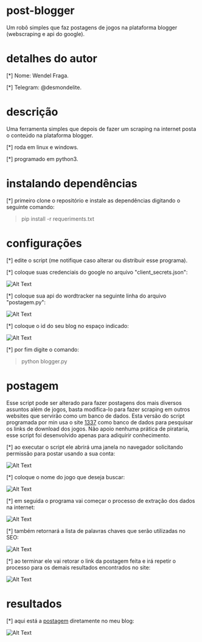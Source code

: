 # post-blogger

Um robô simples que faz postagens de jogos na plataforma blogger (webscraping e api do google).

# detalhes do autor 

[*] Nome: Wendel Fraga.

[*] Telegram: @desmondelite.


# descrição
Uma ferramenta simples que depois de fazer um scraping na internet posta o conteúdo na plataforma blogger.

[*] roda em linux e windows. 

[*] programado em python3.

# instalando dependências 

[*] primeiro clone o repositório e instale as dependências digitando o seguinte comando:

> pip install -r requeriments.txt


# configurações

[*] edite o script (me notifique caso alterar ou distribuir esse programa).

[*] coloque suas credenciais do google no arquivo "client_secrets.json":

![Alt Text](https://github.com/wendelfraga/post-blogger/blob/master/tutorial/googlecreds.PNG)


[*] coloque sua api do wordtracker na seguinte linha do arquivo "postagem.py":

![Alt Text](https://github.com/wendelfraga/post-blogger/blob/master/tutorial/wordtracker.PNG)

[*] coloque o id do seu blog no espaço indicado: 

![Alt Text](https://github.com/wendelfraga/post-blogger/blob/master/tutorial/idblogger.PNG)

[*] por fim digite o comando:

> python blogger.py 


# postagem 

Esse script pode ser alterado para fazer postagens dos mais diversos assuntos além de jogos, basta modifica-lo para fazer scraping
em outros websites que servirão como um banco de dados. Esta versão do script programada por min usa o site [1337](https://1337x.to)
como banco de dados para pesquisar os links de download dos jogos. Não apoio nenhuma prática de pirataria, esse script foi desenvolvido
apenas para adiquirir conhecimento.

[*] ao executar o script ele abrirá uma janela no navegador solicitando permissão para postar usando a sua conta:

![Alt Text](https://github.com/wendelfraga/post-blogger/blob/master/tutorial/permisões.PNG)

[*] coloque o nome do jogo que deseja buscar:

![Alt Text](https://github.com/wendelfraga/post-blogger/blob/master/tutorial/termo.PNG)

[*] em seguida o programa vai começar o processo de extração dos dados na internet:

![Alt Text](https://github.com/wendelfraga/post-blogger/blob/master/tutorial/infos.PNG)

[*] também retornará a lista de palavras chaves que serão utilizadas no SEO:

![Alt Text](https://github.com/wendelfraga/post-blogger/blob/master/tutorial/seo.PNG)

[*] ao terminar ele vai retorar o link da postagem feita e irá repetir o processo para os demais resultados encontrados no site:

![Alt Text](https://github.com/wendelfraga/post-blogger/blob/master/tutorial/urlpost.PNG)

# resultados

[*] aqui está a [postagem](https://jogostorrentdiretodownloads.blogspot.com/2020/01/battlefield-1-cpy8.html) diretamente no meu blog:

![Alt Text](https://github.com/wendelfraga/post-blogger/blob/master/tutorial/postagem.PNG)

